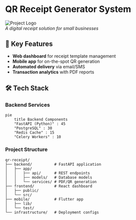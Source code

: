 # QR Receipt Generator System  

![Project Logo](https://i.imgur.com/JK9q5F2.png)  
*A digital receipt solution for small businesses*

## 🌟 Key Features
- **Web dashboard** for receipt template management
- **Mobile app** for on-the-spot QR generation
- **Automated delivery** via email/SMS
- **Transaction analytics** with PDF reports

## 🛠 Tech Stack

### Backend Services
```mermaid
pie
    title Backend Components
    "FastAPI (Python)" : 45
    "PostgreSQL" : 30
    "Redis Cache" : 15
    "Celery Workers" : 10
```

### Project Structure
```
qr-receipt/
├── backend/          # FastAPI application
│   ├── app/
│   │   ├── api/      # REST endpoints
│   │   ├── models/   # Database models
│   │   └── services/ # PDF/QR generation
├── frontend/         # React dashboard
│   ├── public/
│   └── src/
├── mobile/           # Flutter app
│   ├── lib/
│   └── test/
└── infrastructure/   # Deployment configs
```